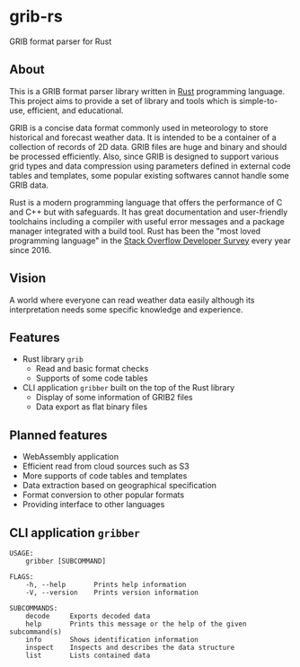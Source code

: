 # grib-rs

GRIB format parser for Rust

## About

This is a GRIB format parser library written in [Rust](https://www.rust-lang.org/) programming language. This project aims to provide a set of library and tools which is simple-to-use, efficient, and educational.

GRIB is a concise data format commonly used in meteorology to store historical and forecast weather data. It is intended to be a container of a collection of records of 2D data. GRIB files are huge and binary and should be processed efficiently. Also, since GRIB is designed to support various grid types and data compression using parameters defined in external code tables and templates, some popular existing softwares cannot handle some GRIB data.

Rust is a modern programming language that offers the performance of C and C++ but with safeguards. It has great documentation and user-friendly toolchains including a compiler with useful error messages and a package manager integrated with a build tool. Rust has been the "most loved programming language" in the [Stack Overflow Developer Survey](https://insights.stackoverflow.com/survey) every year since 2016.

## Vision

A world where everyone can read weather data easily although its interpretation needs some specific knowledge and experience.

## Features

* Rust library `grib`
  * Read and basic format checks
  * Supports of some code tables
* CLI application `gribber` built on the top of the Rust library
  * Display of some information of GRIB2 files
  * Data export as flat binary files

## Planned features

* WebAssembly application
* Efficient read from cloud sources such as S3
* More supports of code tables and templates
* Data extraction based on geographical specification
* Format conversion to other popular formats
* Providing interface to other languages

## CLI application `gribber`

```
USAGE:
    gribber [SUBCOMMAND]

FLAGS:
    -h, --help       Prints help information
    -V, --version    Prints version information

SUBCOMMANDS:
    decode     Exports decoded data
    help       Prints this message or the help of the given subcommand(s)
    info       Shows identification information
    inspect    Inspects and describes the data structure
    list       Lists contained data
```
